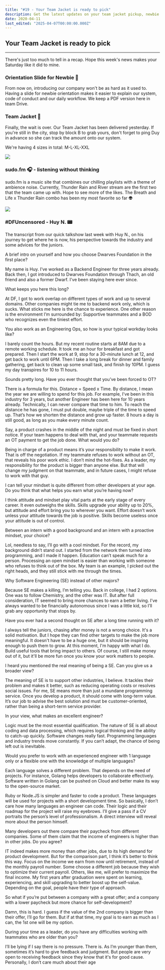 ```yaml
---
title: "#19 - Your Team Jacket is ready to pick"
description: Get the latest updates on your team jacket pickup, newbie orientation slides, chill music playlists, and an insightful interview with Backend Engineer Huy N. at Dwarves Foundation.
date: 2020-04-11
last_edited: "2025-04-07T00:00:00.000Z"
---
```


## Your Team Jacket is ready to pick

---

There's just too much to tell in a recap. Hope this week's news makes your Saturday like it did to mine.

### Orientation Slide for Newbie 🔦

From now on, introducing our company won't be as hard as it used to. Having a slide for newbie orientation makes it easier to explain our system, code of conduct and our daily workflow. We keep a PDF version here in team Drive.

### Team Jacket 🙌

Finally, the wait is over. Our Team Jacket has been delivered yesterday. If you're still in the city, stop by block B to grab yours, don't forget to ping Duy in advance so she can track the amount onto our system.

We're having 4 sizes in total: M-L-XL-XXL

![](assets/notion-image-1744007157416-lvv6u.webp)

### sudo.fm 🎧 - listening without thinking

sudo.fm is a music site that combines our chilling playlists with a theme of ambience noise. Currently, Thunder Rain and River stream are the first two that the team came up with. Hope to see more of the likes. The Breath and Life x Thunder Rain combo has been my most favorite so far 👽

![](assets/notion-image-1744007157818-vs72y.webp)

### #DFUncensored - Huy N. 📟

The transcript from our quick talkshow last week with Huy N., on his journey to get where he is now, his perspective towards the industry and some advices for the juniors.

A brief intro on yourself and how you choose Dwarves Foundation in the first place?

My name is Huy. I’ve worked as a Backend Engineer for three years already. Back then, I got introduced to Dwarves Foundation through Thach, an old friend and also a former Dwarf. I've been staying here ever since.

What keeps you here this long?

At DF, I got to work overlap on different types of work and up to several domains. Other companies might tie me to backend work only, which is sucks. What sticks me here is the chance to experience. One other reason is the environment I’m surrounded by: Supportive teammates and a BOD who recognizes even the tiniest effort.

You also work as an Engineering Ops, so how is your typical workday looks like?

I barely count the hours. But my recent routine starts at 8AM due to a remote working schedule. It took me an hour for breakfast and got prepared. Then I start the work at 9, stop for a 30-minute lunch at 12, and get back to work until 6PM. Then I take a long break for dinner and family gathering, get back to clean up some small task, and finish by 10PM. I guess my day transpires for 10 to 11 hours.

Sounds pretty long. Have you ever thought that you’ve been forced to OT?

There is a formula for this. Distance = Speed x Time. By distance, I mean the year we are willing to spend for this job. For example, I’ve been in this industry for 3 years, but another Engineer has been here for 10 years already. Technically, I can never compare that time to him. To reach the distance he has gone, I must put double, maybe triple of the time to speed up. That’s how we shorten the distance and grow up faster. 8 hours a day is still good, as long as you make every minute count.

Say, a product crashes in the middle of the night and must be fixed in short notice. If your team happens to deal with that, and your teammate requests an OT payment to get the job done. What would you do?

Being in charge of a product means it’s your responsibility to make it work. That is off the negotiation. If my teammate refuses to work without an OT, that reveals his poor work ethic. I don’t mind the hot-fixes. As a leader, my responsibility for the product is bigger than anyone else. But that will change my judgment on that teammate, and in future cases, I might refuse to work with that guy.

I can tell your mindset is quite different from other developers at your age. Do you think that what helps you earn what you’re having now?

I think attitude and mindset play vital parts at the early stage of every career. It even outweighs the skills. Skills upgrade your ability up to 20%, but attitude and effort bring you to wherever you want. Effort doesn’t work unless your attitude towards the job is positive. Skills become useless once your attitude is out of control.

Between an intern with a good background and an intern with a proactive mindset, your choice?

Lol, needless to say, I’ll go with a cool mindset. For the record, my background didn’t stand out. I started from the network then turned into programming, and I made it happen. Education can’t speak much for a person. Processing an open mindset is easier than working with someone who refuses to think out of the box. My team is an example, I picked out the right heads, and they still stick with me through the times.

Why Software Engineering (SE) instead of other majors?

Because SE makes a killing, I’m telling you. Back in college, I had 2 options. One was to follow Chemistry, and the other was IT. But after full consideration, IT seemed to bring more chances to earn a better living. I’ve always wanted to be financially autonomous since I was a little kid, so I’ll grab any opportunity that stops by.

Have you ever had a second thought on SE after a long time running with it?

I always tell the juniors, chasing after money is not a wrong choice. It's a solid motivation. But I hope they can find other targets to make the job more meaningful. It doesn't have to be a huge one, but it should be inspiring enough to push them to grow. At this moment, I'm happy with what I do. Build useful tools that bring impact to others. Of course, I still make money out of it, but it'll be more fun once you know your work matters to people.

I heard you mentioned the real meaning of being a SE. Can you give us a broader view?

The meaning of SE is to support other industries, I believe. It tackles their problem and makes it better, such as reducing operating costs or resolves social issues. For me, SE means more than just a mundane programming service. Once you develop a product, it should come with long-term value. It’s our job to advise the best solution and must be customer-oriented, rather than being a short-term service provider.

In your view, what makes an excellent engineer?

Logic must be the most essential qualification. The nature of SE is all about coding and data processing, which requires logical thinking and the ability to catch-up quickly. Software changes really fast. Programming languages and industry trends move constantly. If you can’t adapt, the chance of being left out is inevitable.

Would you prefer to work with an experienced engineer with 1 language only or a flexible one with the knowledge of multiple languages?

Each language solves a different problem. That depends on the need of projects. For instance, Golang helps developers to collaborate effectively. Software written in Golang can be pushed on Cloud and better make its way to the open-source market.

Ruby or Node.JS is simpler and faster to code a product. These languages will be used for projects with a short development time. So basically, I don’t care how many languages an engineer can code. Their logic and their roadmap for the project will raise my eyebrows. I’ll give a pass if a CV portraits the person’s level of professionalism. A direct interview will reveal more about the person himself.

Many developers out there compare their paycheck from different companies. Some of them claim that the income of engineers is higher than in other jobs. Do you agree?

IT indeed makes more money than other jobs, due to its high demand for product development. But for the comparison part, I think it’s better to think this way. Focus on the income we earn from now until retirement, instead of the monthly payroll number. Some choose a different job because they wish to optimize their current payroll. Others, like me, will prefer to maximize the final income. My first years after graduation were spent on learning, experiencing, and skill upgrading to better boost up the self-value. Depending on the goal, people have their type of approach.

So what if you’re put between a company with a great offer; and a company with a lower paycheck but more chance for self-development?

Damn, this is hard. I guess if the value of the 2nd company is bigger than their offer, I’ll go for them. But if at that time, my goal is to earn as much as I can, the 1st one will be my option.

During your time as a leader, do you have any difficulties working with teammates who are older than you?

I’ll be lying if I say there is no pressure. There is. As I’m younger than them, sometimes it’s hard to give feedback and judgment. But people are very open to receiving feedback since they know that it's for good cause. Personally, I don’t care much about their age

